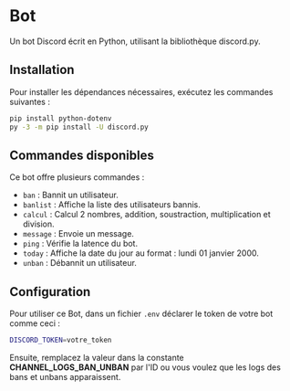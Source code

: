 # Bot

Un bot Discord écrit en Python, utilisant la bibliothèque discord.py.

## Installation

Pour installer les dépendances nécessaires, exécutez les commandes suivantes :

```bash
pip install python-dotenv
py -3 -m pip install -U discord.py
```

## Commandes disponibles

Ce bot offre plusieurs commandes :

- `ban` : Bannit un utilisateur.
- `banlist` : Affiche la liste des utilisateurs bannis.
- `calcul` : Calcul 2 nombres, addition, soustraction, multiplication et division.
- `message` : Envoie un message.
- `ping` : Vérifie la latence du bot.
- `today` : Affiche la date du jour au format : lundi 01 janvier 2000.
- `unban` : Débannit un utilisateur.

## Configuration

Pour utiliser ce Bot, dans un fichier `.env` déclarer le token de votre bot comme ceci :

```bash
DISCORD_TOKEN=votre_token
```

Ensuite, remplacez la valeur dans la constante **CHANNEL_LOGS_BAN_UNBAN** par l'ID ou vous voulez que les logs des bans et unbans apparaissent.
